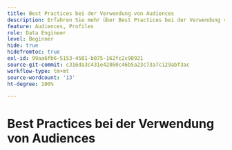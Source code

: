 ```yaml
---
title: Best Practices bei der Verwendung von Audiences
description: Erfahren Sie mehr über Best Practices bei der Verwendung von Audiences
feature: Audiences, Profiles
role: Data Engineer
level: Beginner
hide: true
hidefromtoc: true
exl-id: 99aa6fb6-5153-4501-b075-162fc2c98921
source-git-commit: c316da3c431e42860c46b5a23c73a7c129abf3ac
workflow-type: tm+mt
source-wordcount: '13'
ht-degree: 100%

---
```


# Best Practices bei der Verwendung von Audiences
